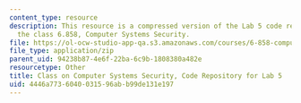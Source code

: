 ```yaml
---
content_type: resource
description: This resource is a compressed version of the Lab 5 code repository for
  the class 6.858, Computer Systems Security.
file: https://ol-ocw-studio-app-qa.s3.amazonaws.com/courses/6-858-computer-systems-security-fall-2014/4446a7736040031596abb99de131e197_MIT6_858F14_lab5.zip
file_type: application/zip
parent_uid: 94238b87-4e6f-22ba-6c9b-1808380a482e
resourcetype: Other
title: Class on Computer Systems Security, Code Repository for Lab 5
uid: 4446a773-6040-0315-96ab-b99de131e197
---
```

